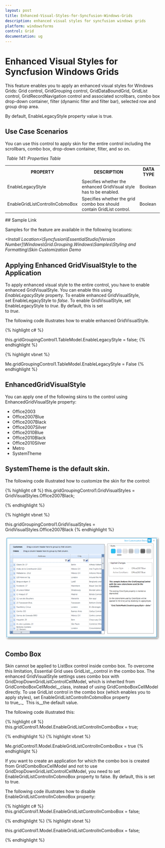 ```yaml
---
layout: post
title: Enhanced-Visual-Styles-for-Syncfusion-Windows-Grids
description: enhanced visual styles for syncfusion windows grids
platform: windowsforms
control: Grid
documentation: ug
---
```


# Enhanced Visual Styles for Syncfusion Windows Grids

This feature enables you to apply an enhanced visual styles for Windows Grids: Grid control, GridGrouping control, GridDataBoundGrid, GridList control, GridRecordNavigation control and associated scrollbars, combo box drop-down container, filter (dynamic filter and filter bar), selected row and group drop area.

By default, EnableLegacyStyle property value is true.

## Use Case Scenarios

You can use this control to apply skin for the entire control including the scrollbars, combo box, drop-down container, filter, and so on.

 _Table 141: Properties Table_

<table>
<tr>
<th>
PROPERTY</th><th>
DESCRIPTION</th><th>
DATA TYPE</th></tr>
<tr>
<td>
EnableLegacyStyle</td><td>
Specifies whether the enhanced GridVisual style has to be enabled.</td><td>
Boolean</td></tr>
<tr>
<td>
EnableGridListControlInCobmoBox</td><td>
Specifies whether the grid combo box should contain GridList control.</td><td>
Boolean</td></tr>
</table>

## Sample Link

Samples for the feature are available in the following locations: 

_&lt;Install Location&gt;\Syncfusion\EssentialStudio\[Version Number]\Windows\Grid.Grouping.Windows\Samples\Styling and Formatting\Skin Customization Demo_

## Applying Enhanced GridVisualStyle to the Application

To apply enhanced visual style to the entire control, you have to enable enhanced GridVisualStyle. You can enable this using _EnableLegacyStyle_ property. To enable enhanced GridVisualStyle, set EnableLegacyStyle to _false_. To enable GridVisualStyle, set EnableLegacyStyle to _true_. By default, this is set to _true_.                                                   

The following code illustrates how to enable enhanced GridVisualStyle. 

{% highlight c# %}

this.gridGroupingControl1.TableModel.EnableLegacyStyle = false;
{% endhighlight  %}

{% highlight vbnet %}


Me.gridGroupingControl1.TableModel.EnableLegacyStyle = False
{% endhighlight  %}

## EnhancedGridVisualStyle

You can apply one of the following skins to the control using EnhancedGridVisualStyle property: 

* Office2003
* Office2007Blue
* Office2007Black
* Office2007Silver
* Office2010Blue
* Office2010Black
* Office2010Silver
* Metro
* SystemTheme 

## SystemTheme is the default skin.

The following code illustrated how to customize the skin for the control: 


{% highlight c# %}
this.gridGroupingControl1.GridVisualStyles = GridVisualStyles.Office2007Black;

{% endhighlight  %}

{% highlight vbnet  %}

this.gridGroupingControl1.GridVisualStyles = GridVisualStyles.Office2007Black
{% endhighlight  %}

![](Enhanced-Visual-Styles-for-Syncfusion-Windows-Grids_images/Enhanced-Visual-Styles-for-Syncfusion-Windows-Grids_img1.png) 



## Combo Box

Skin cannot be applied to ListBox control inside combo box. To overcome this limitation, Essential Grid uses GridList__control in the combo box. The enhanced GridVisualStyle settings uses combo box with GridDropDownGridListControlCellModel, which is inherited from GridComboBoxCellModel__class, instead of using GridComboBoxCellModel directly. To use GridList control in the combo box (which enables you to apply styles), set EnableGridListControlInCobmoBox property to true_._  This is__the default value.

The following code illustrated this: 


{% highlight c# %}
this.gridControl1.Model.EnableGridListControlInComboBox = true;

{% endhighlight  %}
{% highlight vbnet %}



Me.gridControl1.Model.EnableGridListControlInComboBox = true
{% endhighlight  %}

If you want to create an application for which the combo box is created from GridComboBoxCellModel and not to use GridDropDownGridListControlCellModel, you need to set EnableGridListControlInCobmoBox property to false. By default, this is set to true.

The following code illustrates how to disable EnableGridListControlInCobmoBox property:


{% highlight c# %}
this.gridControl1.Model.EnableGridListControlInComboBox = false;

{% endhighlight  %}
{% highlight vbnet %}



this.gridControl1.Model.EnableGridListControlInComboBox = false;

{% endhighlight  %}


